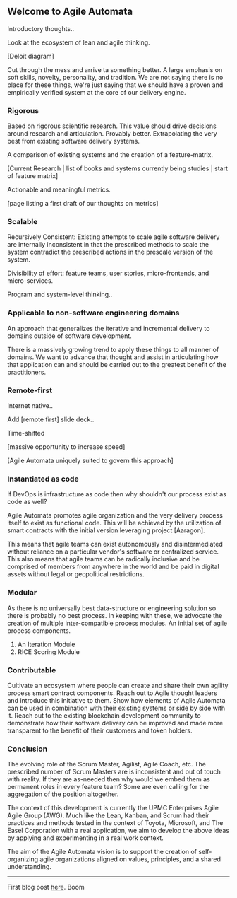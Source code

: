 ## Welcome to Agile Automata

Introductory thoughts..

Look at the ecosystem of lean and agile thinking. 

\[Deloit diagram\]

Cut through the mess and arrive ta something better. A large emphasis on soft skills, novelty, personality, and tradition. We are not saying there is no place for these things, we're just saying that we should have a proven and empirically verified system at the core of our delivery engine.

### Rigorous

Based on rigorous scientific research. This value should drive decisions around research and articulation. Provably better. Extrapolating the very best from existing software delivery systems. 

A comparison of existing systems and the creation of a feature-matrix. 

\[Current Research | list of books and systems currently being studies | start of feature matrix\]

Actionable and meaningful metrics. 

\[page listing a first draft of our thoughts on metrics\]

### Scalable

Recursively Consistent: Existing attempts to scale agile software delivery are internally inconsistent in that the prescribed methods to scale the system contradict the prescribed actions in the prescale version of the system. 

Divisibility of effort: feature teams, user stories, micro-frontends, and micro-services. 

Program and system-level thinking..

### Applicable to non-software engineering domains

An approach that generalizes the iterative and incremental delivery to domains outside of software development. 

There is a massively growing trend to apply these things to all manner of domains. We want to advance that thought and assist in articulating how that application can and should be carried out to the greatest benefit of the practitioners. 

### Remote-first

Internet native..

Add \[remote first\] slide deck..

Time-shifted 

\[massive opportunity to increase speed\]

\[Agile Automata uniquely suited to govern this approach\]

### Instantiated as code

If DevOps is infrastructure as code then why shouldn't our process exist as code as well?

Agile Automata promotes agile organization and the very delivery process itself to exist as functional code. This will be achieved by the utilization of smart contracts with the initial version leveraging project \[Aaragon\].

This means that agile teams can exist autonomously and disintermediated without reliance on a particular vendor's software or centralized service. This also means that agile teams can be radically inclusive and be comprised of members from anywhere in the world and be paid in digital assets without legal or geopolitical restrictions.

### Modular

As there is no universally best data-structure or engineering solution so there is probably no best process. In keeping with these, we advocate the creation of multiple inter-compatible process modules. An initial set of agile process components. 

1.  An Iteration Module
2.  RICE Scoring Module

### Contributable

Cultivate an ecosystem where people can create and share their own agility process smart contract components. Reach out to Agile thought leaders and introduce this initiative to them. Show how elements of Agile Automata can be used in combination with their existing systems or side by side with it. Reach out to the existing blockchain development community to demonstrate how their software delivery can be improved and made more transparent to the benefit of their customers and token holders. 

### Conclusion

The evolving role of the Scrum Master, Agilist, Agile Coach, etc. The prescribed number of Scrum Masters are is inconsistent and out of touch with reality. If they are as-needed then why would we embed them as permanent roles in every feature team? Some are even calling for the aggregation of the position altogether. 

The context of this development is currently the UPMC Enterprises Agile Agile Group (AWG). Much like the Lean, Kanban, and Scrum had their practices and methods tested in the context of Toyota, Microsoft, and The Easel Corporation with a real application, we aim to develop the above ideas by applying and experimenting in a real work context. 

The aim of the Agile Automata vision is to support the creation of self-organizing agile organizations aligned on values, principles, and a shared understanding. 

---

First blog post [here](test.md). Boom
